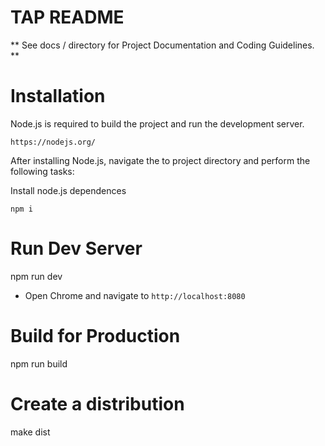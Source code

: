 # TAP README

** See docs / directory for Project Documentation and Coding Guidelines. **

# Installation

Node.js is required to build the project and run the development server.

    https://nodejs.org/

After installing Node.js, navigate the to project directory and perform the following tasks:

Install node.js dependences

    npm i

# Run Dev Server

npm run dev

* Open Chrome and navigate to `http://localhost:8080`

# Build for Production

npm run build

# Create a distribution

make dist
